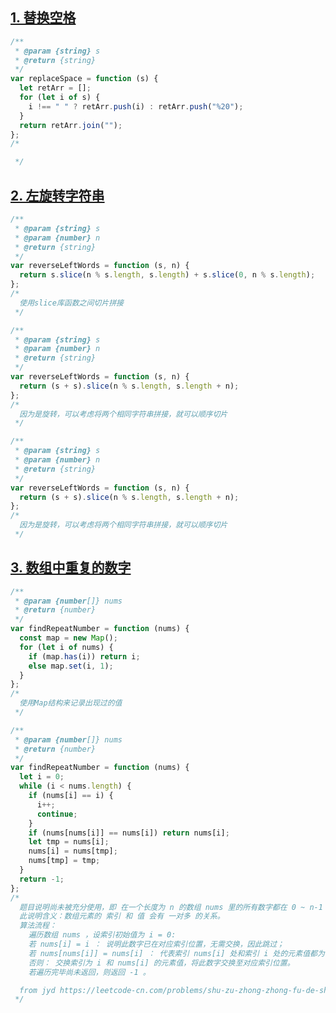 ## [1. 替换空格](https://leetcode-cn.com/problems/ti-huan-kong-ge-lcof/)

```javascript
/**
 * @param {string} s
 * @return {string}
 */
var replaceSpace = function (s) {
  let retArr = [];
  for (let i of s) {
    i !== " " ? retArr.push(i) : retArr.push("%20");
  }
  return retArr.join("");
};
/*

 */
```

## [2. 左旋转字符串](https://leetcode-cn.com/problems/zuo-xuan-zhuan-zi-fu-chuan-lcof/)

```javascript
/**
 * @param {string} s
 * @param {number} n
 * @return {string}
 */
var reverseLeftWords = function (s, n) {
  return s.slice(n % s.length, s.length) + s.slice(0, n % s.length);
};
/*
  使用slice库函数之间切片拼接
 */
```

```javascript
/**
 * @param {string} s
 * @param {number} n
 * @return {string}
 */
var reverseLeftWords = function (s, n) {
  return (s + s).slice(n % s.length, s.length + n);
};
/*
  因为是旋转，可以考虑将两个相同字符串拼接，就可以顺序切片
 */
```

```javascript
/**
 * @param {string} s
 * @param {number} n
 * @return {string}
 */
var reverseLeftWords = function (s, n) {
  return (s + s).slice(n % s.length, s.length + n);
};
/*
  因为是旋转，可以考虑将两个相同字符串拼接，就可以顺序切片
 */
```

## [3. 数组中重复的数字](https://leetcode-cn.com/problems/shu-zu-zhong-zhong-fu-de-shu-zi-lcof/)

```javascript
/**
 * @param {number[]} nums
 * @return {number}
 */
var findRepeatNumber = function (nums) {
  const map = new Map();
  for (let i of nums) {
    if (map.has(i)) return i;
    else map.set(i, 1);
  }
};
/*
  使用Map结构来记录出现过的值
 */
```

```javascript
/**
 * @param {number[]} nums
 * @return {number}
 */
var findRepeatNumber = function (nums) {
  let i = 0;
  while (i < nums.length) {
    if (nums[i] == i) {
      i++;
      continue;
    }
    if (nums[nums[i]] == nums[i]) return nums[i];
    let tmp = nums[i];
    nums[i] = nums[tmp];
    nums[tmp] = tmp;
  }
  return -1;
};
/*
  题目说明尚未被充分使用，即 在一个长度为 n 的数组 nums 里的所有数字都在 0 ~ n-1 的范围内 。
  此说明含义：数组元素的 索引 和 值 会有 一对多 的关系。
  算法流程：
    遍历数组 nums ，设索引初始值为 i = 0:
    若 nums[i] = i ： 说明此数字已在对应索引位置，无需交换，因此跳过；
    若 nums[nums[i]] = nums[i] ： 代表索引 nums[i] 处和索引 i 处的元素值都为 nums[i] ，即找到一组重复值，返回此值 nums[i] ；
    否则： 交换索引为 i 和 nums[i] 的元素值，将此数字交换至对应索引位置。
    若遍历完毕尚未返回，则返回 -1 。

  from jyd https://leetcode-cn.com/problems/shu-zu-zhong-zhong-fu-de-shu-zi-lcof/solution/mian-shi-ti-03-shu-zu-zhong-zhong-fu-de-shu-zi-yua/
 */
```
